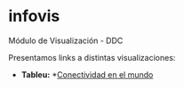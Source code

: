 # infovis
Módulo de Visualización - DDC

Presentamos links a distintas visualizaciones:
* **Tableu:**
        *[Conectividad en el mundo](https://juanignaciosolis.github.io/infovis/tableu_1.html)
